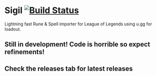 # Sigil [![Build Status](https://travis-ci.org/SashaRyder/Sigil.svg?branch=master)](https://travis-ci.org/SashaRyder/Sigil)
Lightning fast Rune &amp; Spell importer for League of Legends using u.gg for loadout.

## Still in development! Code is horrible so expect refinements!

## Check the releases tab for latest releases
